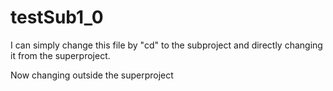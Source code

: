 # testSub1_0

I can simply change this file by "cd" to the subproject and directly changing it from the superproject.


Now changing outside the superproject

